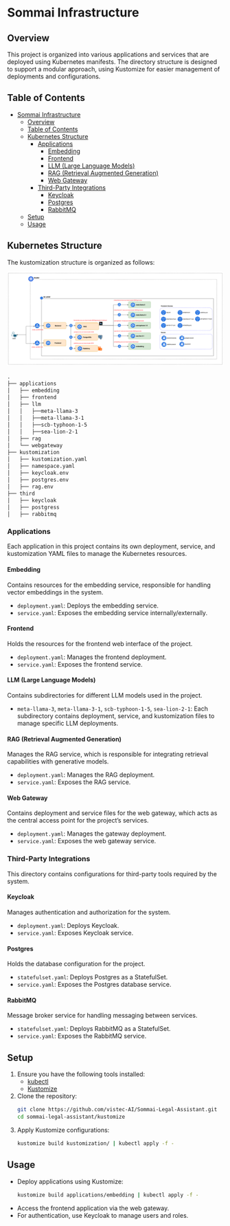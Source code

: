 
# Sommai Infrastructure

## Overview

This project is organized into various applications and services that are deployed using Kubernetes manifests. The directory structure is designed to support a modular approach, using Kustomize for easier management of deployments and configurations.

## Table of Contents
- [Sommai Infrastructure](#sommai-infrastructure)
  - [Overview](#overview)
  - [Table of Contents](#table-of-contents)
  - [Kubernetes Structure](#kubernetes-structure)
    - [Applications](#applications)
      - [Embedding](#embedding)
      - [Frontend](#frontend)
      - [LLM (Large Language Models)](#llm-large-language-models)
      - [RAG (Retrieval Augmented Generation)](#rag-retrieval-augmented-generation)
      - [Web Gateway](#web-gateway)
    - [Third-Party Integrations](#third-party-integrations)
      - [Keycloak](#keycloak)
      - [Postgres](#postgres)
      - [RabbitMQ](#rabbitmq)
  - [Setup](#setup)
  - [Usage](#usage)

## Kubernetes Structure

The kustomization structure is organized as follows:

![infrastructure](assets/infrastructure.png)

```
.
├── applications
│   ├── embedding
│   ├── frontend
│   ├── llm
│   │   ├──meta-llama-3
│   │   ├──meta-llama-3-1
│   │   ├──scb-typhoon-1-5
│   │   ├──sea-lion-2-1
│   ├── rag
│   └── webgateway
├── kustomization
│   ├── kustomization.yaml
│   ├── namespace.yaml
│   ├── keycloak.env
│   ├── postgres.env
│   ├── rag.env
├── third
│   ├── keycloak
│   ├── postgress
│   ├── rabbitmq
```

### Applications

Each application in this project contains its own deployment, service, and kustomization YAML files to manage the Kubernetes resources.

#### Embedding
Contains resources for the embedding service, responsible for handling vector embeddings in the system.
- `deployment.yaml`: Deploys the embedding service.
- `service.yaml`: Exposes the embedding service internally/externally.

#### Frontend
Holds the resources for the frontend web interface of the project.
- `deployment.yaml`: Manages the frontend deployment.
- `service.yaml`: Exposes the frontend service.

#### LLM (Large Language Models)
Contains subdirectories for different LLM models used in the project.
- `meta-llama-3`, `meta-llama-3-1`, `scb-typhoon-1-5`, `sea-lion-2-1`: Each subdirectory contains deployment, service, and kustomization files to manage specific LLM deployments.

#### RAG (Retrieval Augmented Generation)
Manages the RAG service, which is responsible for integrating retrieval capabilities with generative models.
- `deployment.yaml`: Manages the RAG deployment.
- `service.yaml`: Exposes the RAG service.

#### Web Gateway
Contains deployment and service files for the web gateway, which acts as the central access point for the project’s services.
- `deployment.yaml`: Manages the gateway deployment.
- `service.yaml`: Exposes the web gateway service.

### Third-Party Integrations

This directory contains configurations for third-party tools required by the system.

#### Keycloak
Manages authentication and authorization for the system.
- `deployment.yaml`: Deploys Keycloak.
- `service.yaml`: Exposes Keycloak service.

#### Postgres
Holds the database configuration for the project.
- `statefulset.yaml`: Deploys Postgres as a StatefulSet.
- `service.yaml`: Exposes the Postgres database service.

#### RabbitMQ
Message broker service for handling messaging between services.
- `statefulset.yaml`: Deploys RabbitMQ as a StatefulSet.
- `service.yaml`: Exposes the RabbitMQ service.

## Setup

1. Ensure you have the following tools installed:
   - [kubectl](https://kubernetes.io/docs/tasks/tools/)
   - [Kustomize](https://kustomize.io/)
2. Clone the repository:
   ```bash
   git clone https://github.com/vistec-AI/Sommai-Legal-Assistant.git
   cd sommai-legal-assistant/kustomize
   ```
3. Apply Kustomize configurations:
   ```bash
   kustomize build kustomization/ | kubectl apply -f -
   ```

## Usage

- Deploy applications using Kustomize:
  ```bash
  kustomize build applications/embedding | kubectl apply -f -
  ```
- Access the frontend application via the web gateway.
- For authentication, use Keycloak to manage users and roles.